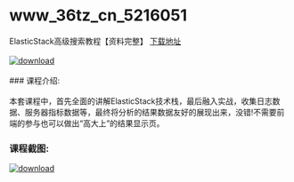 # www_36tz_cn_5216051
ElasticStack高级搜索教程【资料完整】
[下载地址](http://www.36tz.cn/article/5216051 "下载地址")
<br/></br>[![download](http://36tz.cn/muke_img/2020_11_2-23-300x212.png "下载地址")](http://www.36tz.cn/article/5216051 "下载地址")
<br/></br>### 课程介绍:<br/></br>本套课程中，首先全面的讲解ElasticStack技术栈，最后融入实战，收集日志数据、服务器指标数据等，最终将分析的结果数据友好的展现出来，没错!不需要前端的参与也可以做出“高大上”的结果显示页。

### 课程截图:
[![download](http://36tz.cn/muke_img/2020_11_1-23-300x281.png "下载地址")](http://www.36tz.cn/article/5216051 "下载地址")
